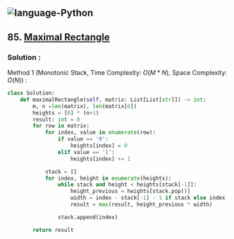 ![language-Python](https://img.shields.io/badge/Python-ffd43b?style=for-the-badge&logo=PYTHON)
---

## 85. [Maximal Rectangle](https://leetcode.com/problems/maximal-rectangle)

### Solution :

Method 1 (Monotonic Stack, Time Complexity: $O(M*N)$, Space Complexity: $O(N)$) :
```python
class Solution:
    def maximalRectangle(self, matrix: List[List[str]]) -> int:
        m, n =len(matrix), len(matrix[0])
        heights = [0] * (n+1)
        result: int = 0
        for row in matrix:
            for index, value in enumerate(row):
                if value == '0':
                    heights[index] = 0
                elif value == '1':
                    heights[index] += 1

            stack = []
            for index, height in enumerate(heights):
                while stack and height < heights[stack[-1]]:
                    height_previous = heights[stack.pop()]
                    width = index - stack[-1] - 1 if stack else index
                    result = max(result, height_previous * width)

                stack.append(index)

        return result
```
